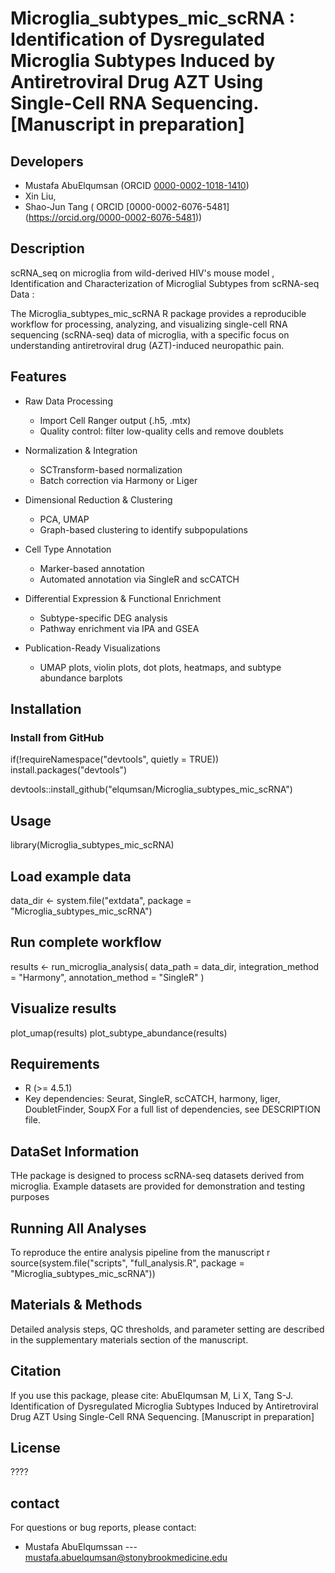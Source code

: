 # Microglia_subtypes_mic_scRNA :  Identification of Dysregulated Microglia Subtypes Induced by Antiretroviral Drug AZT Using Single-Cell RNA Sequencing. [Manuscript in preparation]

## Developers 

 - Mustafa AbuElqumsan (ORCID [0000-0002-1018-1410](https://orcid.org/0000-0002-1018-1410))  
 - Xin Liu, 
 - Shao-Jun Tang ( ORCID [0000-0002-6076-5481] (https://orcid.org/0000-0002-6076-5481))

## Description    
scRNA_seq on microglia from wild-derived HIV's mouse model , Identification and Characterization of Microglial Subtypes from scRNA-seq Data :

The Microglia_subtypes_mic_scRNA R package provides a reproducible workflow for processing, analyzing, and visualizing single-cell RNA sequencing (scRNA-seq) data of microglia, with a specific focus on understanding antiretroviral drug (AZT)-induced neuropathic pain.


## Features
- Raw Data Processing
  - Import Cell Ranger output (.h5, .mtx)
  - Quality control: filter low-quality cells and remove doublets

- Normalization & Integration
   - SCTransform-based normalization
   - Batch correction via Harmony or Liger

- Dimensional Reduction & Clustering
   - PCA, UMAP
   - Graph-based clustering to identify subpopulations

- Cell Type Annotation
   -  Marker-based annotation
   - Automated annotation via SingleR and scCATCH

- Differential Expression & Functional Enrichment
   - Subtype-specific DEG analysis
   - Pathway enrichment via IPA and GSEA

- Publication-Ready Visualizations
   - UMAP plots, violin plots, dot plots, heatmaps, and subtype abundance barplots

## Installation      
### Install from GitHub
if(!requireNamespace("devtools", quietly = TRUE))
    install.packages("devtools")

devtools::install_github("elqumsan/Microglia_subtypes_mic_scRNA")

## Usage
library(Microglia_subtypes_mic_scRNA)

## Load example data
data_dir <- system.file("extdata", package = "Microglia_subtypes_mic_scRNA")

## Run complete workflow
results <- run_microglia_analysis(
    data_path = data_dir,
    integration_method = "Harmony",
    annotation_method = "SingleR"
)

## Visualize results
plot_umap(results)
plot_subtype_abundance(results)

## Requirements
- R (>= 4.5.1)
- Key dependencies: Seurat, SingleR, scCATCH, harmony, liger, DoubletFinder, SoupX
  For a full list of dependencies, see DESCRIPTION file.

## DataSet Information 
THe package is designed to process scRNA-seq datasets derived from microglia.
Example datasets are provided for demonstration and testing purposes

## Running All Analyses
To reproduce the entire analysis pipeline from the manuscript 
r
source(system.file("scripts", "full_analysis.R", package = "Microglia_subtypes_mic_scRNA"))

## Materials & Methods
Detailed analysis steps, QC thresholds, and parameter setting are described in the supplementary materials section of the manuscript.

## Citation 
If you use this package, please cite:
AbuElqumsan M, Li X, Tang S-J. Identification of Dysregulated Microglia Subtypes Induced by Antiretroviral Drug AZT Using Single-Cell RNA Sequencing. [Manuscript in preparation]

## License
????
## contact 
For questions or bug reports, please contact:
- Mustafa AbuElqumssan --- mustafa.abuelqumsan@stonybrookmedicine.edu


